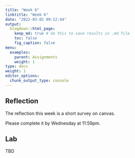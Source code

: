 ```yaml
---
title: "Week 6"
linktitle: "Week 6"
date: "2022-03-02 09:12:44"
output:
  blogdown::html_page:
    keep_md: true # do this to save results in .md file
    toc: false
    fig_caption: false
menu:
  examples:
    parent: Assignments
    weight: 1
type: docs
weight: 1
editor_options:
  chunk_output_type: console
---
```


## Reflection

The reflection this week is a short survey on canvas.

Please complete it by Wednesday at 11:59pm.


## Lab

TBD

<!-- [Click here to access the RStudio Cloud Project for this week's lab and follow the instructions in the file `lab-04.Rmd`.](https://rstudio.cloud/spaces/210747/project/3611676) -->
